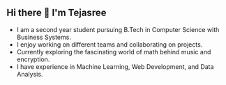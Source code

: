 ## Hi there 👋 I'm Tejasree

- I am a second year student pursuing B.Tech in Computer Science with Business Systems.
- I enjoy working on different teams and collaborating on projects.
- Currently exploring the fascinating world of math behind music and encryption.
- I have experience in Machine Learning, Web Development, and Data Analysis.

<!--
**TejasreeL/TejasreeL** is a ✨ _special_ ✨ repository because its `README.md` (this file) appears on your GitHub profile.

Here are some ideas to get you started:

- 🔭 I’m currently working on ...
- 🌱 I’m currently learning ...
- 👯 I’m looking to collaborate on ...
- 🤔 I’m looking for help with ...
- 💬 Ask me about ...
- 📫 How to reach me: ...
- 😄 Pronouns: ...
- ⚡ Fun fact: ...
-->
